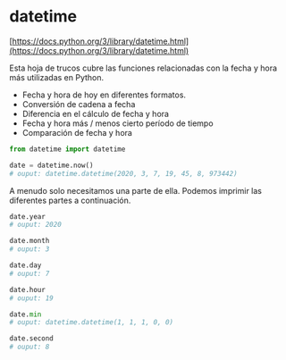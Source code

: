 # datetime

[https://docs.python.org/3/library/datetime.html](https://docs.python.org/3/library/datetime.html)

Esta  hoja de trucos  cubre las funciones relacionadas con la fecha y hora más utilizadas en Python. 

- Fecha y hora de hoy en diferentes formatos.
- Conversión de cadena a fecha
- Diferencia en el cálculo de fecha y hora
- Fecha y hora más / menos cierto período de tiempo
- Comparación de fecha y hora

```python
from datetime import datetime

date = datetime.now()
# ouput: datetime.datetime(2020, 3, 7, 19, 45, 8, 973442)
```

A menudo solo necesitamos una parte de ella. Podemos imprimir las diferentes partes a continuación.

```python
date.year
# ouput: 2020

date.month
# ouput: 3

date.day
# ouput: 7 

date.hour
# ouput: 19

date.min
# ouput: datetime.datetime(1, 1, 1, 0, 0)

date.second
# ouput: 8

```
